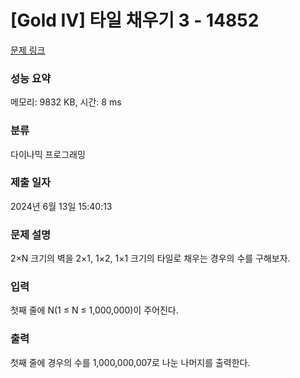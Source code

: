 # [Gold IV] 타일 채우기 3 - 14852 

[문제 링크](https://www.acmicpc.net/problem/14852) 

### 성능 요약

메모리: 9832 KB, 시간: 8 ms

### 분류

다이나믹 프로그래밍

### 제출 일자

2024년 6월 13일 15:40:13

### 문제 설명

<p>2×N 크기의 벽을 2×1, 1×2, 1×1 크기의 타일로 채우는 경우의 수를 구해보자.</p>

### 입력 

 <p>첫째 줄에 N(1 ≤ N ≤ 1,000,000)이 주어진다.</p>

### 출력 

 <p>첫째 줄에 경우의 수를 1,000,000,007로 나눈 나머지를 출력한다.</p>

